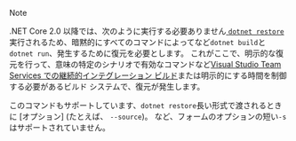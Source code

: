 > [!NOTE]
> .NET Core 2.0 以降では、次のように実行する必要ありません[ `dotnet restore` ](~/docs/core/tools/dotnet-restore.md)実行されるため、暗黙的にすべてのコマンドによってなど`dotnet build`と`dotnet run`、発生するために復元を必要とします。 これがここで、明示的な復元を行って、意味の特定のシナリオで有効なコマンドなど[Visual Studio Team Services での継続的インテグレーション ビルド](/vsts/build-release/apps/aspnet/build-aspnet-core)または明示的にする時間を制御する必要があるビルド システムで、復元が発生します。
>
> このコマンドもサポートしています、`dotnet restore`長い形式で渡されるときに [オプション] (たとえば、 `--source`)。 など、フォームのオプションの短い`-s`はサポートされていません。